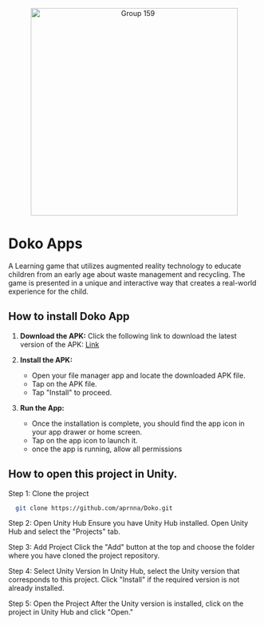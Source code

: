 <p align="center" > 
  <img width="415" alt="Group 159" src="https://github.com/aprnna/Doko/assets/121468657/c61a1cbc-775f-4b75-b6ba-39c90944156f">
</p>


# Doko Apps

A Learning game that utilizes augmented reality technology to educate children from an early age about waste management and recycling. The game is presented in a unique and interactive way that creates a real-world experience for the child.
## How to install Doko App

1. **Download the APK:**
Click the following link to download the latest version of the APK: [Link](https://github.com/aprnna/Doko/releases/tag/1.0)

2. **Install the APK:**
    - Open your file manager app and locate the downloaded APK file.
    - Tap on the APK file.
    - Tap "Install" to proceed.

4. **Run the App:**
   - Once the installation is complete, you should find the app icon in your app drawer or home screen.
   - Tap on the app icon to launch it.
   - once the app is running, allow all permissions
## How to open this project in Unity.

Step 1: Clone the project

```bash
  git clone https://github.com/aprnna/Doko.git
```
Step 2: Open Unity Hub
Ensure you have Unity Hub installed. Open Unity Hub and select the "Projects" tab.

Step 3: Add Project
Click the "Add" button at the top and choose the folder where you have cloned the project repository.

Step 4: Select Unity Version
In Unity Hub, select the Unity version that corresponds to this project. Click "Install" if the required version is not already installed.

Step 5: Open the Project
After the Unity version is installed, click on the project in Unity Hub and click "Open."

